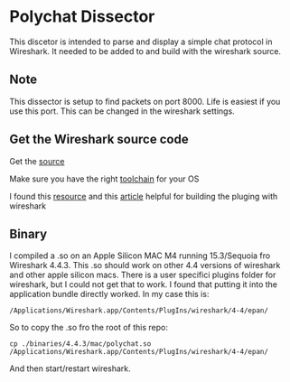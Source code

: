 # Polychat Dissector
This discetor is intended to parse and display a simple chat protocol in Wireshark.  It needed to be added to and build with the wireshark source.

## Note

This dissector is setup to find packets on port 8000. Life is easiest if you use this port. This can be changed in the wireshark settings.

## Get the Wireshark source code

Get the [source](https://gitlab.com/wireshark/wireshark)

Make sure you have the right [toolchain](https://www.wireshark.org/docs/wsdg_html_chunked/ChapterTools.html) for your OS

I found this [resource](https://www.wireshark.org/docs/wsdg_html_chunked/ChSrcBuildFirstTime.html) and this [article](https://blog.fjh1997.top/2019/03/29/show-you-how-to-compile-the-c-language-plugin-for-wireshark-3.1-step-by-step-(windows-platform-2019-3-20)/) helpful for building the pluging with wireshark

## Binary

I compiled a .so on an Apple Silicon MAC M4 running 15.3/Sequoia fro Wireshark 4.4.3.  This .so should work on other 4.4 versions of wireshark and other apple silicon macs. There is a user specifici plugins folder for wireshark, but I could not get that to work.  I found that putting it into the application bundle directly worked.  In my case this is:

```
/Applications/Wireshark.app/Contents/PlugIns/wireshark/4-4/epan/
```

So to copy the .so fro the root of this repo:

```
cp ./binaries/4.4.3/mac/polychat.so /Applications/Wireshark.app/Contents/PlugIns/wireshark/4-4/epan/
```

And then start/restart wireshark.

